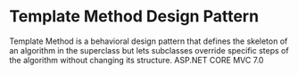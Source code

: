 # Template Method Design Pattern
 Template Method is a behavioral design pattern that defines the skeleton of an algorithm in the superclass but lets subclasses override specific steps of the algorithm without changing its structure.  ASP.NET CORE MVC 7.0
